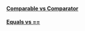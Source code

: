 #### [Comparable vs Comparator](https://www.journaldev.com/780/comparable-and-comparator-in-java-example)

#### [Equals vs ==](https://www.java67.com/2012/11/difference-between-operator-and-equals-method-in.html)
